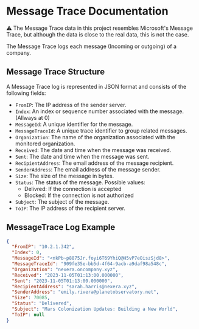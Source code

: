 # Message Trace Documentation

⚠️ The Message Trace data in this project resembles Microsoft's Message Trace, but although the data is close to the real data, this is not the case.

The Message Trace logs each message (Incoming or outgoing) of a company.

## Message Trace Structure

A Message Trace log is represented in JSON format and consists of the following fields:

- `FromIP`: The IP address of the sender server.
- `Index`: An index or sequence number associated with the message. (Allways at 0)
- `MessageId`: A unique identifier for the message.
- `MessageTraceId`: A unique trace identifier to group related messages.
- `Organization`: The name of the organization associated with the monitored organization.
- `Received`: The date and time when the message was received.
- `Sent`: The date and time when the message was sent.
- `RecipientAddress`: The email address of the message recipient.
- `SenderAddress`: The email address of the message sender.
- `Size`: The size of the message in bytes.
- `Status`: The status of the message. Possible values:
  - Delivred: If the connection is accepted
  - Blocked: If the connection is not authorized
- `Subject`: The subject of the message.
- `ToIP`: The IP address of the recipient server.

## MessageTrace Log Example

```json
{
  "FromIP": "10.2.1.342",
  "Index": 0,
  "MessageId": "<nkPb~p8875Jr.foyi6T69YhiQ@H5vP7eOiszSjd8>",
  "MessageTraceId": "909fe35e-bb5d-4f64-9acb-a9daf98a548c",
  "Organization": "nexera.oncompany.xyz",
  "Received": "2023-11-05T01:13:00.000000",
  "Sent": "2023-11-05T01:13:00.000000",
  "RecipientAddress": "sarah.harris@nexera.xyz",
  "SenderAddress": "emily.rivera@planetobservatory.net",
  "Size": 70085,
  "Status": "Delivered",
  "Subject": "Mars Colonization Updates: Building a New World",
  "ToIP": null
}
```